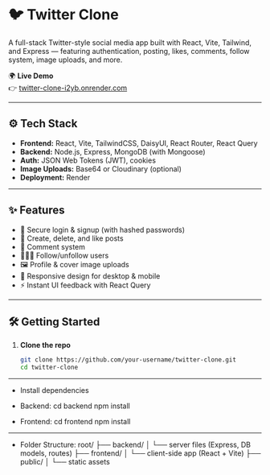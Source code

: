 # 🐦 Twitter Clone

A full-stack Twitter-style social media app built with React, Vite, Tailwind, and Express — featuring authentication, posting, likes, comments, follow system, image uploads, and more.

🌍 **Live Demo**  
👉 [twitter-clone-i2yb.onrender.com](https://twitter-clone-i2yb.onrender.com)

---

## ⚙️ Tech Stack

- **Frontend:** React, Vite, TailwindCSS, DaisyUI, React Router, React Query
- **Backend:** Node.js, Express, MongoDB (with Mongoose)
- **Auth:** JSON Web Tokens (JWT), cookies
- **Image Uploads:** Base64 or Cloudinary (optional)
- **Deployment:** Render

---

## ✨ Features

- 🔐 Secure login & signup (with hashed passwords)
- 📝 Create, delete, and like posts
- 💬 Comment system
- 🧑‍🤝‍🧑 Follow/unfollow users
- 🖼️ Profile & cover image uploads
- 📱 Responsive design for desktop & mobile
- ⚡ Instant UI feedback with React Query

---

## 🛠️ Getting Started

1. **Clone the repo**
   ```bash
   git clone https://github.com/your-username/twitter-clone.git
   cd twitter-clone

---

- Install dependencies

- Backend:
  cd backend
  npm install

- Frontend:
  cd frontend
  npm install

---

- Folder Structure:
  root/
├── backend/
│   └── server files (Express, DB models, routes)
├── frontend/
│   └── client-side app (React + Vite)
├── public/
│   └── static assets
